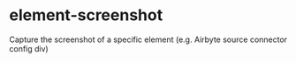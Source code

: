 # element-screenshot
Capture the screenshot of a specific element (e.g. Airbyte source connector config div)
